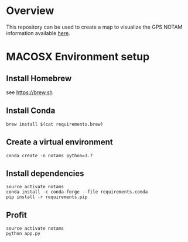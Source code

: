 Overview
========
This repository can be used to create a map to visualize the GPS NOTAM
information available [here](http://notams.aim.faa.gov/notamSearch/nsapp.html).

MACOSX Environment setup
========================
Install Homebrew
----------------
see https://brew.sh

Install Conda
-------------
    brew install $(cat requirements.brew)

Create a virtual environment
----------------------------
    conda create -n notams python=3.7

Install dependencies
--------------------
    source activate notams
    conda install -c conda-forge --file requirements.conda
    pip install -r requirements.pip

Profit
------
    source activate notams
    python app.py
